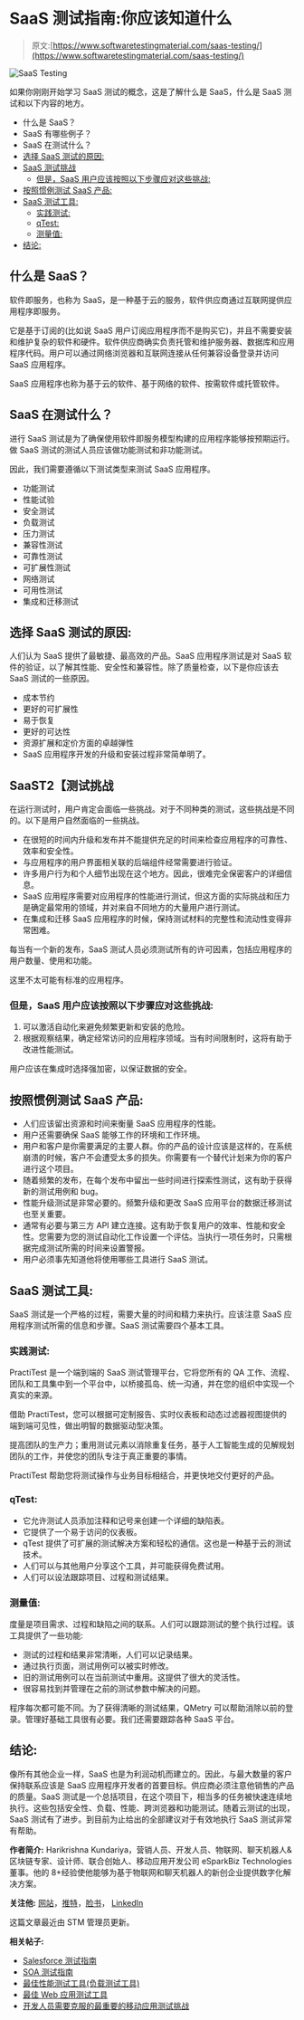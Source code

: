 # SaaS 测试指南:你应该知道什么

> 原文:[https://www.softwaretestingmaterial.com/saas-testing/](https://www.softwaretestingmaterial.com/saas-testing/)

![SaaS Testing](img/e707a49ae7e0ef429728870654e86837.png)

如果你刚刚开始学习 SaaS 测试的概念，这是了解什么是 SaaS，什么是 SaaS 测试和以下内容的地方。



*   什么是 SaaS？
*   SaaS 有哪些例子？
*   SaaS 在测试什么？
*   [选择 SaaS 测试的原因:](#h-reasons-behind-opting-for-saas-testing)
*   [SaaS 测试挑战](#h-saas-testing-challenges)
    *   [但是，SaaS 用户应该按照以下步骤应对这些挑战:](#h-however-a-saas-user-should-address-these-challenges-by-following-some-steps)
*   [按照惯例测试 SaaS 产品:](#h-follow-the-practices-to-test-saas-products)
*   [SaaS 测试工具:](#h-saas-testing-tools)
    *   [实践测试:](#h-practitest)
    *   [qTest:](#h-qtest)
    *   [测量值:](#h-qmetry)
*   [结论:](#h-conclusion)



## 什么是 SaaS？

软件即服务，也称为 SaaS，是一种基于云的服务，软件供应商通过互联网提供应用程序即服务。

它是基于订阅的(比如说 SaaS 用户订阅应用程序而不是购买它)，并且不需要安装和维护复杂的软件和硬件。软件供应商确实负责托管和维护服务器、数据库和应用程序代码。用户可以通过网络浏览器和互联网连接从任何兼容设备登录并访问 SaaS 应用程序。

SaaS 应用程序也称为基于云的软件、基于网络的软件、按需软件或托管软件。

## SaaS 在测试什么？

进行 SaaS 测试是为了确保使用软件即服务模型构建的应用程序能够按预期运行。做 SaaS 测试的测试人员应该做功能测试和非功能测试。

因此，我们需要遵循以下测试类型来测试 SaaS 应用程序。

*   功能测试
*   性能试验
*   安全测试
*   负载测试
*   压力测试
*   兼容性测试
*   可靠性测试
*   可扩展性测试
*   网络测试
*   可用性测试
*   集成和迁移测试

## **选择 SaaS 测试的原因:**

人们认为 SaaS 提供了最敏捷、最高效的产品。SaaS 应用程序测试是对 SaaS 软件的验证，以了解其性能、安全性和兼容性。除了质量检查，以下是你应该去 SaaS 测试的一些原因。

*   成本节约
*   更好的可扩展性
*   易于恢复
*   更好的可达性
*   资源扩展和定价方面的卓越弹性
*   SaaS 应用程序开发的升级和安装过程非常简单明了。

## **SaaS**T2【测试挑战

在运行测试时，用户肯定会面临一些挑战。对于不同种类的测试，这些挑战是不同的。以下是用户自然面临的一些挑战。

*   在很短的时间内升级和发布并不能提供充足的时间来检查应用程序的可靠性、效率和安全性。
*   与应用程序的用户界面相关联的后端组件经常需要进行验证。
*   许多用户行为和个人细节出现在这个地方。因此，很难完全保密客户的详细信息。
*   SaaS 应用程序需要对应用程序的性能进行测试，但这方面的实际挑战和压力是确定最常用的领域，并对来自不同地方的大量用户进行测试。
*   在集成和迁移 SaaS 应用程序的时候，保持测试材料的完整性和流动性变得非常困难。

每当有一个新的发布，SaaS 测试人员必须测试所有的许可因素，包括应用程序的用户数量、使用和功能。

这里不太可能有标准的应用程序。

### **但是，SaaS 用户应该按照以下步骤应对这些挑战:**

1.  可以激活自动化来避免频繁更新和安装的危险。
2.  根据观察结果，确定经常访问的应用程序领域。当有时间限制时，这将有助于改进性能测试。

用户应该在集成时选择强加密，以保证数据的安全。

## **按照惯例测试 SaaS 产品:**

*   人们应该留出资源和时间来衡量 SaaS 应用程序的性能。
*   用户还需要确保 SaaS 能够工作的环境和工作环境。
*   用户和客户是你需要满足的主要人群。你的产品的设计应该是这样的，在系统崩溃的时候，客户不会遭受太多的损失。你需要有一个替代计划来为你的客户进行这个项目。
*   随着频繁的发布，在每个发布中留出一些时间进行探索性测试，这有助于获得新的测试用例和 bug。
*   性能升级测试是非常必要的。频繁升级和更改 SaaS 应用平台的数据迁移测试也至关重要。
*   通常有必要与第三方 API 建立连接。这有助于恢复用户的效率、性能和安全性。您需要为您的测试自动化工作设置一个评估。当执行一项任务时，只需根据完成测试所需的时间来设置警报。
*   用户必须事先知道他将使用哪些工具进行 SaaS 测试。

## **SaaS 测试工具:**

SaaS 测试是一个严格的过程，需要大量的时间和精力来执行。应该注意 SaaS 应用程序测试所需的信息和步骤。SaaS 测试需要四个基本工具。

### **实践测试:**

PractiTest 是一个端到端的 SaaS 测试管理平台，它将您所有的 QA 工作、流程、团队和工具集中到一个平台中，以桥接孤岛、统一沟通，并在您的组织中实现一个真实的来源。

借助 PractiTest，您可以根据可定制报告、实时仪表板和动态过滤器视图提供的端到端可见性，做出明智的数据驱动型决策。

提高团队的生产力；重用测试元素以消除重复任务，基于人工智能生成的见解规划团队的工作，并使您的团队专注于真正重要的事情。

PractiTest 帮助您将测试操作与业务目标相结合，并更快地交付更好的产品。

### **qTest:**

*   它允许测试人员添加注释和记号来创建一个详细的缺陷表。
*   它提供了一个易于访问的仪表板。
*   qTest 提供了可扩展的测试解决方案和轻松的通信。这也是一种基于云的测试技术。
*   人们可以与其他用户分享这个工具，并可能获得免费试用。
*   人们可以设法跟踪项目、过程和测试结果。

### **测量值:**

度量是项目需求、过程和缺陷之间的联系。人们可以跟踪测试的整个执行过程。该工具提供了一些功能:

*   测试的过程和结果非常清晰，人们可以记录结果。
*   通过执行页面，测试用例可以被实时修改。
*   旧的测试用例可以在当前测试中重用。这提供了很大的灵活性。
*   很容易找到并管理在之前的测试参数中解决的问题。

程序每次都可能不同。为了获得清晰的测试结果，QMetry 可以帮助消除以前的登录。管理好基础工具很有必要。我们还需要跟踪各种 SaaS 平台。

## **结论:**

像所有其他企业一样，SaaS 也是为利润动机而建立的。因此，与最大数量的客户保持联系应该是 SaaS 应用程序开发者的首要目标。供应商必须注意他销售的产品的质量。SaaS 测试是一个总括项目，在这个项目下，相当多的任务被快速连续地执行。这些包括安全性、负载、性能、跨浏览器和功能测试。随着云测试的出现，SaaS 测试有了进步。到目前为止给出的全部建议对于有效地执行 SaaS 测试非常有帮助。

**作者简介:** Harikrishna Kundariya，营销人员、开发人员、物联网、聊天机器人&区块链专家、设计师、联合创始人、移动应用开发公司 eSparkBiz Technologies 董事。他的 8+经验使他能够为基于物联网和聊天机器人的新创企业提供数字化解决方案。

**关注他:** [网站](https://www.esparkinfo.com/)，[推特](https://twitter.com/eSparkBiz)，[脸书](https://www.facebook.com/esparkbiz)， [LinkedIn](https://www.linkedin.com/in/harikrishna-kundariya-7a71693a/)

这篇文章最近由 STM 管理员更新。

**相关帖子:**

*   [Salesforce 测试指南](https://www.softwaretestingmaterial.com/salesforce-testing/)
*   [SOA 测试指南](https://www.softwaretestingmaterial.com/soa-testing/)
*   [最佳性能测试工具(负载测试工具)](https://www.softwaretestingmaterial.com/performance-testing-tools/)
*   [最佳 Web 应用测试工具](https://www.softwaretestingmaterial.com/web-application-testing-tools/)
*   [开发人员需要克服的最重要的移动应用测试挑战](https://www.softwaretestingmaterial.com/mobile-app-testing-challenges/)